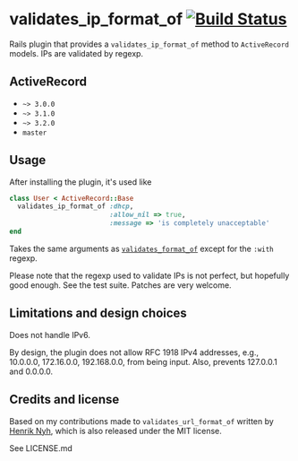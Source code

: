 # validates\_ip\_format\_of [![Build Status](https://travis-ci.org/RLovelett/validates_ip_format_of.png?branch=master)](https://travis-ci.org/RLovelett/validates_ip_format_of)

Rails plugin that provides a `validates_ip_format_of` method to `ActiveRecord` models. IPs are validated by regexp.

## ActiveRecord

   * `~> 3.0.0`
   * `~> 3.1.0`
   * `~> 3.2.0`
   * `master`

## Usage

After installing the plugin, it's used like

```ruby
class User < ActiveRecord::Base
  validates_ip_format_of :dhcp,
                         :allow_nil => true,
                         :message => 'is completely unacceptable'
end
```

Takes the same arguments as [`validates_format_of`](http://api.rubyonrails.org/classes/ActiveRecord/Validations/ClassMethods.html#M001052) except for the `:with` regexp.

Please note that the regexp used to validate IPs is not perfect, but hopefully good enough. See the test suite. Patches are very welcome.

## Limitations and design choices

Does not handle IPv6.

By design, the plugin does not allow RFC 1918 IPv4 addresses, e.g., 10.0.0.0, 172.16.0.0, 192.168.0.0, from being input. Also, prevents 127.0.0.1 and 0.0.0.0.

## Credits and license

Based on my contributions made to `validates_url_format_of` written by [Henrik Nyh](https://github.com/henrik/validates_url_format_of), which is also released under the MIT license.

See LICENSE.md
